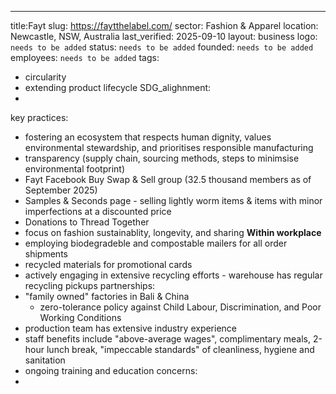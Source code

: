 ---
title:Fayt
slug: https://faytthelabel.com/
sector: Fashion & Apparel
location: Newcastle, NSW, Australia
last_verified: 2025-09-10
layout: business
logo: `needs to be added`
status: `needs to be added`
founded: `needs to be added`
employees: `needs to be added`
tags:
  - circularity
  - extending product lifecycle
SDG_alighnment:
  -
key practices:
  - fostering an ecosystem that respects human dignity, values environmental stewardship, and prioritises responsible manufacturing
  - transparency (supply chain, sourcing methods, steps to minimsise environmental footprint)
  - Fayt Facebook Buy Swap & Sell group (32.5 thousand members as of September 2025)
  - Samples & Seconds page - selling lightly worm items & items with minor imperfections at a discounted price
  - Donations to Thread Together
  - focus on fashion sustainablity, longevity, and sharing
**Within workplace**
  - employing biodegradeble and compostable mailers for all order shipments
  - recycled materials for promotional cards
  - actively engaging in extensive recycling efforts - warehouse has regular recycling pickups
partnerships:
  - "family owned" factories in Bali & China
    - zero-tolerance policy against Child Labour, Discrimination, and Poor Working Conditions
  - production team has extensive industry experience
  - staff benefits include "above-average wages", complimentary meals, 2-hour lunch break, "impeccable standards" of cleanliness, hygiene and sanitation
  - ongoing training and education 
concerns:
  -
